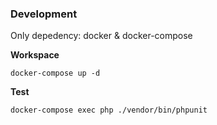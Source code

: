 ### Development

Only depedency: docker & docker-compose

**Workspace**
```
docker-compose up -d
```

**Test**
```
docker-compose exec php ./vendor/bin/phpunit
```
